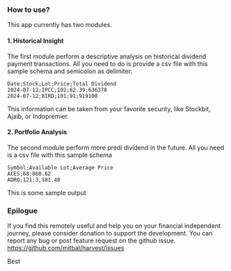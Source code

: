 ### How to use?
This app currently has two modules.

#### 1. Historical Insight
The first module perform a descriptive analysis on historical dividend payment transactions.
All you need to do is provide a csv file with this sample schema and semicolon as delimiter:
```data
Date;Stock;Lot;Price;Total Dividend
2024-07-12;IPCC;102;62.39;636378
2024-07-12;BIRD;101;91;919100
```
This information can be taken from your favorite security, like Stockbit, Ajaib, or Indopremier.

#### 2. Portfolio Analysis 
The second module perform more predi
dividend in the future.
All you need is a csv file with this sample schema
```data
Symbol;Available Lot;Average Price
ACES;68;860.62
ADRO;121;3,181.48
```

This is some sample output

### Epilogue
If you find this remotely useful and help you on your financial independent journey, please consider donation to support the development.
You can report any bug or post feature request on the github issue. https://github.com/mitbal/harvest/issues

Best
